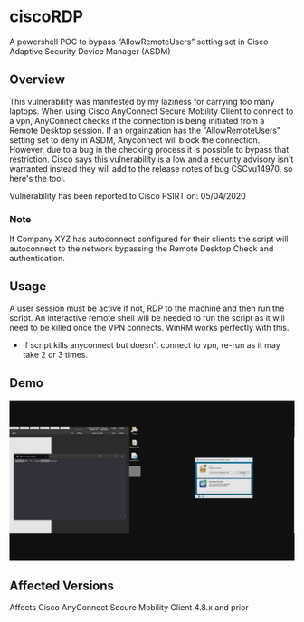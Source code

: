 # ciscoRDP
A powershell POC to bypass “AllowRemoteUsers” setting set in Cisco Adaptive Security Device Manager (ASDM)

## Overview
<p>This vulnerability was manifested by my laziness for carrying too many laptops. When using Cisco AnyConnect Secure Mobility Client to connect to a vpn, AnyConnect checks if the connection is being initiated from a Remote Desktop session. If an orgainzation has the "AllowRemoteUsers" setting set to deny in ASDM, Anyconnect will block the connection. However, due to a bug in the checking process it is possible to bypass that restriction. Cisco says this vulnerability is a low and a security advisory isn't warranted instead they will add to the release notes of bug CSCvu14970, so here's the tool.

Vulnerability has been reported to Cisco PSIRT on: 05/04/2020
</p>

### Note
If Company XYZ has autoconnect configured for their clients the script will autoconnect to the network bypassing the Remote Desktop Check and authentication.

## Usage
A user session must be active if not, RDP to the machine and then run the script. An interactive remote shell will be needed to run the script as it will need to be killed once the VPN connects. WinRM works perfectly with this.
* If script kills anyconnect but doesn't connect to vpn, re-run as it may take 2 or 3 times.

## Demo
![](ciscoRDP-official.gif)

## Affected Versions
Affects Cisco AnyConnect Secure Mobility Client 4.8.x and prior
